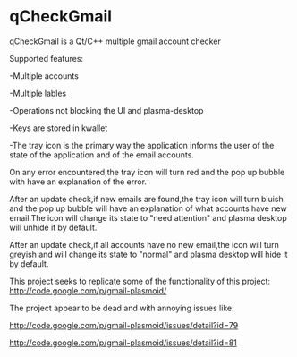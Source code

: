 qCheckGmail
===========

qCheckGmail is a Qt/C++ multiple gmail account checker

Supported features:

-Multiple accounts

-Multiple lables

-Operations not blocking the UI and plasma-desktop

-Keys are stored in kwallet

-The tray icon is the primary way the application informs the user of the state of the application
and of the email accounts.

On any error encountered,the tray icon will turn red and the pop up bubble with have
an explanation of the error.

After an update check,if new emails are found,the tray icon will turn bluish and the pop up bubble will
have an explanation of what accounts have new email.The icon will change its state to "need attention" and
plasma desktop will unhide it by default.

After an update check,if all accounts have no new email,the icon will turn greyish and will change its
state to "normal" and plasma desktop will hide it by default.

This project seeks to replicate some of the functionality of this project: http://code.google.com/p/gmail-plasmoid/

The project appear to be dead and with annoying issues like:

http://code.google.com/p/gmail-plasmoid/issues/detail?id=79

http://code.google.com/p/gmail-plasmoid/issues/detail?id=81


